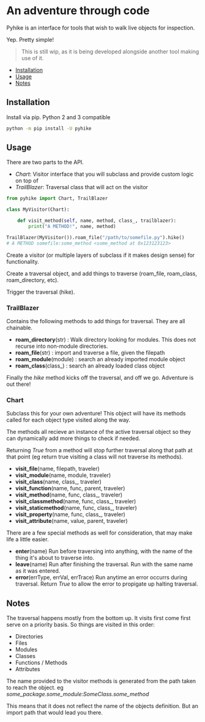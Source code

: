 # An adventure through code

Pyhike is an interface for tools that wish to walk live objects for inspection.

Yep. Pretty simple!

> This is still wip, as it is being developed alongside another tool making use of it.

* [Installation](#installation)
* [Usage](#usage)
* [Notes](#notes)

## Installation

Install via pip. Python 2 and 3 compatible

```sh
python -m pip install -U pyhike
```

## Usage

There are two parts to the API.

* _Chart_: Visitor interface that you will subclass and provide custom logic on top of
* _TrailBlazer_: Traversal class that will act on the visitor

```py
from pyhike import Chart, TrailBlazer

class MyVisitor(Chart):

    def visit_method(self, name, method, class_, trailblazer):
        print("A METHOD!", name, method)

TrailBlazer(MyVisitor()).roam_file("/path/to/somefile.py").hike()
# A METHOD somefile:some_method <some_method at 0x123123123>
```

Create a visitor (or multiple layers of subclass if it makes design sense) for functionality.

Create a traversal object, and add things to traverse (roam_file, roam_class, roam_directory, etc).

Trigger the traversal (hike).

### TrailBlazer

Contains the following methods to add things for traversal. They are all chainable.

* __roam_directory__(str) : Walk directory looking for modules. This does not recurse into non-module directories.
* __roam_file__(str) : import and traverse a file, given the filepath
* __roam_module__(module) : search an already imported module object
* __roam_class__(class_) : search an already loaded class object

Finally the _hike_ method kicks off the traversal, and off we go. Adventure is out there!

### Chart

Subclass this for your own adventure! This object will have its methods called for each object
type visited along the way.

The methods all recieve an instance of the active traversal object so they can dynamically add more things to check if needed.

Returning _True_ from a method will stop further traversal along that path at that point (eg return true visiting a class will not traverse its methods).

* __visit_file__(name, filepath, traveler)
* __visit_module__(name, module, traveler)
* __visit_class__(name, class_, traveler)
* __visit_function__(name, func, parent, traveler)
* __visit_method__(name, func, class_, traveler)
* __visit_classmethod__(name, func, class_, traveler)
* __visit_staticmethod__(name, func, class_, traveler)
* __visit_property__(name, func, class_, traveler)
* __visit_attribute__(name, value, parent, traveler)

There are a few special methods as well for consideration, that may make life a little easier.

* __enter__(name) Run before traversing into anything, with the name of the thing it's about to traverse into.
* __leave__(name) Run after finishing the traversal. Run with the same name as it was entered.
* __error__(errType, errVal, errTrace) Run anytime an error occurrs during traversal. Return _True_ to allow the error to propigate up halting traversal.

## Notes

The traversal happens mostly from the bottom up. It visits first come first serve on a priority basis.
So things are visited in this order:

* Directories
* Files
* Modules
* Classes
* Functions / Methods
* Attributes

The name provided to the visitor methods is generated from the path taken to reach the object.
eg *some_package.some_module:SomeClass.some_method*

This means that it does not reflect the name of the objects definition. But an import path that would lead you there.
